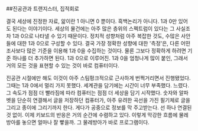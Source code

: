 
##진공관과 트랜지스터, 집적회로

결국 세상에 진정한 자료, 앎이란 1 아니면 0 뿐이다. 흑백논리가 아니다. 1과 0만 있어도 된다는 이야기이다. 세상의 물건에는 아주 많은 층위의 스펙트럼이 있다는 그 사실조차 1과 0으로 나타낼 수 있기 때문이다. 정치적 성향처럼 아주 복잡한 것도, 수많은 사안들에 대한 1과 0으로 구성할 수 있다. 결국 가장 정확한 성향에 대한 '측정'은, 다른 어떤 조사보다 많은 기준을 이용해 1과 0을 수집하는 것이다. 물론 그보다 정확하게 하려면 기준 하나를 더 추가하면 된다. 1과 0으로 이루어진. 1과 0을 엄청나게 많이 붙인, 그래서 거의 모든 것을 표현할 수 있는 것이 바로 컴퓨터이다.

진공관 시절에만 해도 이것이 아주 스팀펑크적으로 근사하게 번쩍거리면서 진행됐었다. 그때는 1과 0에서 멀리 가지 못했다. 세계관을 담기에는 시간이 너무 부족했다. 느렸다. 그 속도가 점점 더 빨라짐에 따라 컴퓨터는 점점 더 세상을 담기 시작했다. 숫자와 알파벳을 단순히 연결해서 글을 저장하던 컴퓨터가, 아주 유려한 곡선을 가진 필기체로 글을 그리고 종이에 그리기까지 한다. 게다가 공중으로 정보를 막 주고받는다. 선 하나 연결된 것 없이. 이제 키보드의 반응은 거의 순간에 수렴하고 있다. 이렇게 막강한 흐름에 물레방아를 놓으면 얼마나 잘 빻을까. 그 물레방아가 바로 프로그램이다.


